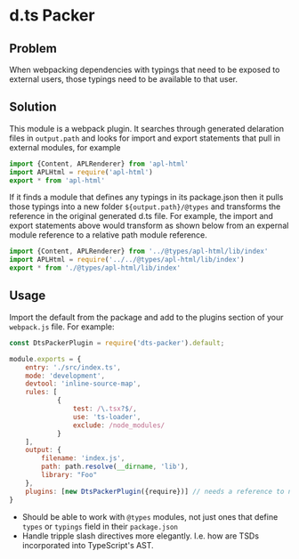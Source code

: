 # d.ts Packer

## Problem

When webpacking dependencies with typings that need to be exposed to external users, those typings need to be available to that user.

## Solution

This module is a webpack plugin. It searches through generated delaration files in `output.path` and looks for import and export statements that pull in external modules, for example

```javascript
import {Content, APLRenderer} from 'apl-html'
import APLHtml = require('apl-html')
export * from 'apl-html'
```

If it finds a module that defines any typings in its package.json then it pulls those typings into a new folder `${output.path}/@types` and transforms the reference in the original generated d.ts file. For example, the import and export statements above would transform as shown below from an expernal module reference to a relative path module reference.

```javascript
import {Content, APLRenderer} from '../@types/apl-html/lib/index'
import APLHtml = require('../../@types/apl-html/lib/index')
export * from './@types/apl-html/lib/index'
```

## Usage

Import the default from the package and add to the plugins section of your `webpack.js` file. For example:

```javascript
const DtsPackerPlugin = require('dts-packer').default;

module.exports = {
    entry: './src/index.ts',
    mode: 'development',
    devtool: 'inline-source-map',
    rules: [
            {
                test: /\.tsx?$/,
                use: 'ts-loader',
                exclude: /node_modules/
            }
    ],
    output: {
        filename: 'index.js',
        path: path.resolve(__dirname, 'lib'),
        library: "Foo"
    },
    plugins: [new DtsPackerPlugin({require})] // needs a reference to node's require statement
}

```

* Should be able to work with `@types` modules, not just ones that define `types` or `typings` field in their `package.json`
* Handle tripple slash directives more elegantly. I.e. how are TSDs incorporated into TypeScript's AST.